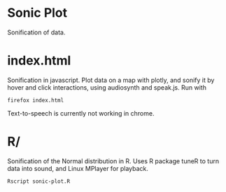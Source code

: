 # Sonic Plot

Sonification of data.


# index.html 

Sonification in javascript. Plot data on a map with plotly, and sonify it by hover and click interactions, using audiosynth and speak.js. Run with

    firefox index.html

Text-to-speech is currently not working in chrome.

# R/

Sonification of the Normal distribution in R. 
Uses R package tuneR to turn data into sound, and Linux MPlayer for playback.

    Rscript sonic-plot.R

